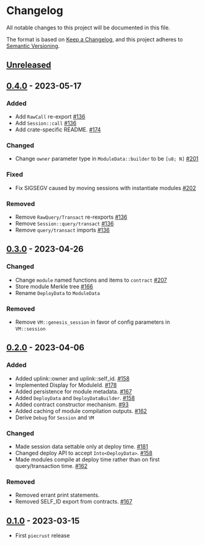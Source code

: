 # Changelog

All notable changes to this project will be documented in this file.

The format is based on [Keep a Changelog](https://keepachangelog.com/en/1.0.0/),
and this project adheres to [Semantic Versioning](https://semver.org/spec/v2.0.0.html).

## [Unreleased]

## [0.4.0] - 2023-05-17

### Added

- Add `RawCall` re-export [#136]
- Add `Session::call` [#136]
- Add crate-specific README. [#174]

### Changed

- Change `owner` parameter type in `ModuleData::builder` to be `[u8; N]` [#201] 

### Fixed

- Fix SIGSEGV caused by moving sessions with instantiate modules [#202]

### Removed

- Remove `RawQuery/Transact` re-rexports [#136]
- Remove `Session::query/transact` [#136]
- Remove `query/transact` imports [#136]

## [0.3.0] - 2023-04-26

### Changed

- Change `module` named functions and items to `contract` [#207]
- Store module Merkle tree [#166]
- Rename `DeployData` to `ModuleData`

### Removed

- Remove `VM::genesis_session` in favor of config parameters in `VM::session`

## [0.2.0] - 2023-04-06

### Added

- Added uplink::owner and uplink::self_id. [#158]
- Implemented Display for ModuleId. [#178]
- Added persistence for module metadata. [#167]
- Added `DeployData` and `DeployDataBuilder`. [#158]
- Added contract constructor mechanism. [#93]
- Added caching of module compilation outputs. [#162]
- Derive `Debug` for `Session` and `VM`

### Changed

- Made session data settable only at deploy time. [#181]
- Changed deploy API to accept `Into<DeployData>`. [#158]
- Made modules compile at deploy time rather than on first query/transaction time. [#162]

### Removed

- Removed errant print statements.
- Removed SELF_ID export from contracts. [#167]

## [0.1.0] - 2023-03-15

- First `piecrust` release

<!-- ISSUES -->
[#207]: https://github.com/dusk-network/piecrust/issues/207
[#202]: https://github.com/dusk-network/piecrust/issues/202
[#201]: https://github.com/dusk-network/piecrust/issues/201
[#181]: https://github.com/dusk-network/piecrust/issues/181
[#178]: https://github.com/dusk-network/piecrust/issues/178
[#174]: https://github.com/dusk-network/piecrust/issues/174
[#167]: https://github.com/dusk-network/piecrust/issues/167
[#166]: https://github.com/dusk-network/piecrust/issues/166
[#162]: https://github.com/dusk-network/piecrust/issues/162
[#158]: https://github.com/dusk-network/piecrust/issues/158
[#136]: https://github.com/dusk-network/piecrust/issues/136
[#93]: https://github.com/dusk-network/piecrust/issues/93

<!-- VERSIONS -->
[Unreleased]: https://github.com/dusk-network/piecrust/compare/v0.4.0...HEAD
[0.4.0]: https://github.com/dusk-network/piecrust/compare/v0.3.0...v0.4.0
[0.3.0]: https://github.com/dusk-network/piecrust/compare/v0.2.0...v0.3.0
[0.2.0]: https://github.com/dusk-network/piecrust/compare/v0.1.0...v0.2.0
[0.1.0]: https://github.com/dusk-network/piecrust/releases/tag/v0.1.0
